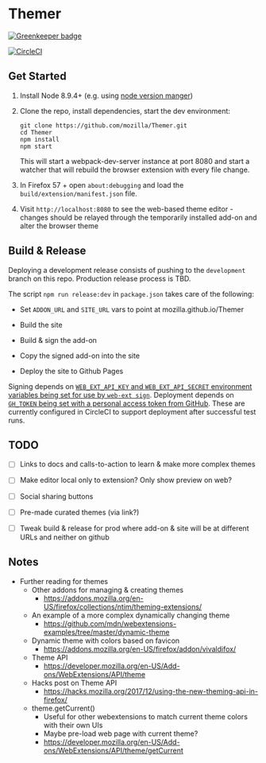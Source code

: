 # Themer

[![Greenkeeper badge](https://badges.greenkeeper.io/mozilla/Themer.svg)](https://greenkeeper.io/)

[![CircleCI](https://circleci.com/gh/mozilla/Themer.svg?style=svg)](https://circleci.com/gh/mozilla/Themer)

## Get Started

1. Install Node 8.9.4+ (e.g. using [node version manger][nvm])

1. Clone the repo, install dependencies, start the dev environment:
   ```
   git clone https://github.com/mozilla/Themer.git
   cd Themer
   npm install
   npm start
   ```

   This will start a webpack-dev-server instance at port 8080 and start a
   watcher that will rebuild the browser extension with every file change.

1. In Firefox 57 + open `about:debugging` and load the
   `build/extension/manifest.json` file.

1. Visit `http://localhost:8080` to see the web-based theme editor - changes
   should be relayed through the temporarily installed add-on and alter the
   browser theme

[nvm]: https://github.com/creationix/nvm

## Build & Release

Deploying a development release consists of pushing to the `development` branch
on this repo. Production release process is TBD.

The script `npm run release:dev` in `package.json` takes care of the following:

* Set `ADDON_URL` and `SITE_URL` vars to point at mozilla.github.io/Themer

* Build the site

* Build & sign the add-on

* Copy the signed add-on into the site

* Deploy the site to Github Pages

Signing depends on [`WEB_EXT_API_KEY` and `WEB_EXT_API_SECRET` environment
variables being set for use by `web-ext sign`][sign]. Deployment depends on
[`GH_TOKEN` being set with a personal access token from GitHub][ghtoken]. These
are currently configured in CircleCI to support deployment after successful
test runs.

[ghtoken]: https://github.com/settings/tokens
[sign]: https://developer.mozilla.org/en-US/Add-ons/WebExtensions/web-ext_command_reference#web-ext_sign

## TODO

- [ ] Links to docs and calls-to-action to learn & make more complex themes

- [ ] Make editor local only to extension? Only show preview on web?

- [ ] Social sharing buttons

- [ ] Pre-made curated themes (via link?)

- [ ] Tweak build & release for prod where add-on & site will be at different
  URLs and neither on github

## Notes

- Further reading for themes
  - Other addons for managing & creating themes
    - https://addons.mozilla.org/en-US/firefox/collections/ntim/theming-extensions/
  - An example of a more complex dynamically changing theme
    - https://github.com/mdn/webextensions-examples/tree/master/dynamic-theme
  - Dynamic theme with colors based on favicon
    - https://addons.mozilla.org/en-US/firefox/addon/vivaldifox/
  - Theme API
    - https://developer.mozilla.org/en-US/Add-ons/WebExtensions/API/theme
  - Hacks post on Theme API
    - https://hacks.mozilla.org/2017/12/using-the-new-theming-api-in-firefox/
  - theme.getCurrent()
    - Useful for other webextensions to match current theme colors with their own UIs
    - Maybe pre-load web page with current theme?
    - https://developer.mozilla.org/en-US/Add-ons/WebExtensions/API/theme/getCurrent

